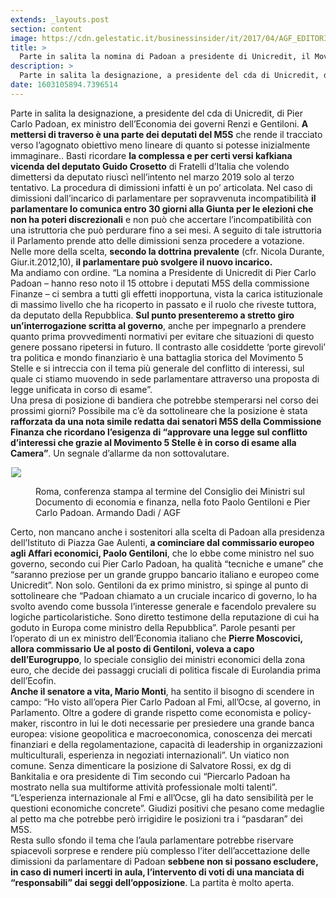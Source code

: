 ```yaml
--- 
extends: _layouts.post 
section: content 
image: https://cdn.gelestatic.it/businessinsider/it/2017/04/AGF_EDITORIAL_2003198_pr.jpg 
title: > 
  Parte in salita la nomina di Padoan a presidente di Unicredit, il Movimento 5 stelle si oppone 
description: > 
  Parte in salita la designazione, a presidente del cda di Unicredit, di Pier Carlo Padoan, ex ministro dell’Economia dei governi Renzi e Gentiloni.Una presa di posizione di bandiera che potrebbe stemperarsi nel corso dei prossimi giorni?Anche il senatore a vita, Mario Monti, ha sentito il bisogno di scendere in campo: “Ho visto all’opera Pier Carlo Padoan al Fmi, all’Ocse, al governo, in Parlamento.Senza dimenticare la posizione di Salvatore Rossi, ex dg di Bankitalia e ora presidente di Tim secondo cui “Piercarlo Padoan ha mostrato nella sua multiforme attività professionale molti talenti”.Resta sullo sfondo il tema che l’aula parlamentare potrebbe riservare spiacevoli sorprese e rendere più complesso l’iter dell’accettazione delle dimissioni da parlamentare di Padoan sebbene non si possano escludere, in caso di numeri incerti in aula, l’intervento di voti di una manciata di “responsabili” dai seggi dell’opposizione. 
date: 1603105894.7396514 
--- 
```

<div><p>Parte in salita la designazione, a presidente del cda di Unicredit, di Pier Carlo Padoan, ex ministro dell&#8217;Economia dei governi Renzi e Gentiloni. <strong>A mettersi di traverso &#232; una parte dei deputati del M5S</strong> che rende il tracciato verso l&#8217;agognato obiettivo meno lineare di quanto si potesse&#160;inizialmente immaginare.. Basti ricordare <strong>la complessa e per certi versi kafkiana vicenda del deputato Guido Crosetto</strong> di Fratelli d&#8217;Italia che volendo dimettersi da deputato riusc&#236; nell&#8217;intento nel marzo 2019 solo al terzo tentativo.&#160;La procedura di dimissioni infatti &#232; un po&#8217; articolata. Nel caso di dimissioni dall&#8217;incarico di parlamentare per sopravvenuta incompatibilit&#224; <strong>il parlamentare lo comunica entro 30 giorni alla Giunta per le elezioni che non ha poteri discrezionali</strong> e non pu&#242; che accertare l&#8217;incompatibilit&#224; con una istruttoria che pu&#242; perdurare fino a sei mesi. A seguito di tale istruttoria il Parlamento prende atto delle dimissioni senza procedere a votazione. Nelle more della scelta, <strong>secondo la dottrina prevalente</strong> (cfr. Nicola Durante, Giur.it.2012,10), <strong>il parlamentare pu&#242; svolgere il nuovo incarico.</strong><br>
Ma andiamo con ordine. &#8220;La nomina a Presidente di Unicredit di Pier Carlo Padoan &#8211; hanno reso noto il 15 ottobre i deputati M5S della commissione Finanze &#8211; ci sembra a tutti gli effetti inopportuna, vista la carica istituzionale di massimo livello che ha ricoperto in passato e il ruolo che riveste tuttora, da deputato della Repubblica. <strong>Sul punto presenteremo a stretto giro un&#8217;interrogazione scritta al governo</strong>, anche per impegnarlo a prendere quanto prima provvedimenti normativi per evitare che situazioni di questo genere possano ripetersi in futuro. Il contrasto alle cosiddette &#8216;porte girevoli&#8217; tra politica e mondo finanziario &#232; una battaglia storica del Movimento 5 Stelle e si intreccia con il tema pi&#249; generale del conflitto di interessi, sul quale ci stiamo muovendo in sede parlamentare attraverso una proposta di legge unificata in corso di esame&#8221;.<br>
Una presa di posizione di bandiera che potrebbe stemperarsi nel corso dei prossimi giorni? Possibile ma c&#8217;&#232; da sottolineare che la posizione &#232; stata <strong>rafforzata da una nota simile redatta dai senatori M5S della Commissione Finanza che ricordano l&#8217;esigenza di &#8220;approvare una legge sul conflitto d&#8217;interessi che grazie al Movimento 5 Stelle &#232; in corso di esame alla Camera&#8221;</strong>. Un segnale d&#8217;allarme da non sottovalutare.</p><p id="adv-Middle1-dev"></p>
 <img src="data:image/gif;base64,R0lGODlhAQABAIAAAAAAAAAAACH5BAEAAAAALAAAAAABAAEAAAICRAEAOw=="><img src="https://cdn.gelestatic.it/businessinsider/it/2017/11/AGF_EDITORIAL_2133175_pr.jpg"><dl><dt></dt><dd>Roma, conferenza stampa al termine del Consiglio dei Ministri sul Documento di economia e finanza, nella foto Paolo Gentiloni e Pier Carlo Padoan. Armando Dadi / AGF</dd> <dt id="image-source"></dt> 	</dl><p id="adv-Bottom"></p>
<p>Certo, non mancano anche i sostenitori alla scelta di Padoan alla presidenza dell&#8217;Istituto di Piazza Gae Aulenti, <strong>a cominciare dal commissario europeo agli Affari economici, Paolo Gentiloni</strong>, che lo ebbe come ministro nel suo governo, secondo cui Pier Carlo Padoan, ha qualit&#224; &#8220;tecniche e umane&#8221; che &#8220;saranno preziose per un grande gruppo bancario italiano e europeo come Unicredit&#8221;. Non solo. Gentiloni da ex primo ministro, si spinge al punto di sottolineare che &#8220;Padoan chiamato a un cruciale incarico di governo, lo ha svolto avendo come bussola l&#8217;interesse generale e facendolo prevalere su logiche particolaristiche. Sono diretto testimone della reputazione di cui ha goduto in Europa come ministro della Repubblica&#8221;. Parole pesanti per l&#8217;operato di un ex ministro dell&#8217;Economia italiano che <strong>Pierre Moscovici, allora commissario Ue al posto di Gentiloni, voleva a capo dell&#8217;Eurogruppo</strong>, lo speciale consiglio dei ministri economici della zona euro, che decide dei passaggi cruciali di politica fiscale di Eurolandia prima dell&#8217;Ecofin.<br><strong>Anche il senatore a vita, Mario Monti</strong>, ha sentito il bisogno di scendere in campo: &#8220;Ho visto all&#8217;opera Pier Carlo Padoan al Fmi, all&#8217;Ocse, al governo, in Parlamento. Oltre a godere di grande rispetto come economista e policy-maker, riscontro in lui le doti necessarie per presiedere una grande banca europea: visione geopolitica e macroeconomica, conoscenza dei mercati finanziari e della regolamentazione, capacit&#224; di leadership in organizzazioni multiculturali, esperienza in negoziati internazionali&#8221;. Un viatico non comune. Senza dimenticare la posizione di Salvatore Rossi, ex dg di Bankitalia e ora presidente di Tim secondo cui &#8220;Piercarlo Padoan ha mostrato nella sua multiforme attivit&#224; professionale molti talenti&#8221;. &#8220;L&#8217;esperienza internazionale al Fmi e all&#8217;Ocse, gli ha dato sensibilit&#224; per le questioni economiche concrete&#8221;. Giudizi positivi che pesano come medaglie al petto ma che potrebbe per&#242; irrigidire le posizioni tra i &#8220;pasdaran&#8221; dei M5S.<br>
Resta sullo sfondo il tema che l&#8217;aula parlamentare potrebbe riservare spiacevoli sorprese e rendere pi&#249; complesso l&#8217;iter dell&#8217;accettazione delle dimissioni da parlamentare di Padoan <strong>sebbene non si possano escludere, in caso di numeri incerti in aula, l&#8217;intervento di voti di una manciata di &#8220;responsabili&#8221; dai seggi dell&#8217;opposizione</strong>. La partita &#232; molto aperta.</p><p>&#160;</p></div>